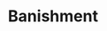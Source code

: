 ---
title: "Banishment"
index:
  - banishment
permalink: /spells/banishment/
tags:
  - Spell
  - 4th Level
  - Abjuration
available_for:
  - Cleric
  - Paladin
  - Sorcerer
  - Warlock
  - Wizard
level: "4th Level"
school: "Abjuration"
range: "60 ft"
comp:
  - V
  - S
  - M
material: "an item distasteful to the target."
duration: "1 Minute"
concentration: true
attack: "CHA Save"
description: |
  You attempt to send one creature that you can see within range to another plane of existence. The target must succeed on a charisma saving throw or be banished.

  If the target is native to the plane of existence you're on, you banish the target to a harmless demiplane. While there, the target is incapacitated. The target remains there until the spell ends, at which point the target reappears in the space it left or in the nearest unoccupied space if that space is occupied.

  If the target is native to a different plane of existence than the one you're on, the target is banished with a faint popping noise, returning to its home plane. If the spell ends before 1 minute has passed, the target reappears in the space it left or in the nearest unoccupied space if that space is occupied. Otherwise, the target doesn't return.

  **At higher levels.** When you cast this spell using a spell slot of 5th level or higher, you can target one additional creature for each slot level above 4th.
excerpt: "You attempt to send one creature that you can see within range to another plane of existence."
source: "Basic Rules"
---